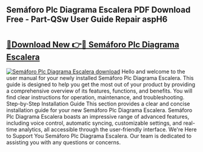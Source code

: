 ## Semáforo Plc Diagrama Escalera PDF Download Free - Part-QSw User Guide Repair aspH6

# <h2><a href="http://dfizucb.blite.top/?on=Sem%c3%a1foro+Plc+Diagrama+Escalera">🔗Download New 👉🔴 Semáforo Plc Diagrama Escalera</a></h2>

[![Semáforo Plc Diagrama Escalera download](https://i.imgur.com/lujVjoI.png)](http://dfizucb.blite.top/?on=Sem%c3%a1foro+Plc+Diagrama+Escalera)
Hello and welcome to the user manual for your newly installed Semáforo Plc Diagrama Escalera. This guide is designed to help you get the most out of your product by providing a comprehensive overview of its features, functions, and benefits. You will find clear instructions for operation, maintenance, and troubleshooting. Step-by-Step Installation Guide This section provides a clear and concise installation guide for your new Semáforo Plc Diagrama Escalera. Semáforo Plc Diagrama Escalera boasts an impressive range of advanced features, including voice control, automatic syncing, customizable settings, and real-time analytics, all accessible through the user-friendly interface. We're Here to Support You Semáforo Plc Diagrama Escalera. Our team is dedicated to assisting you with any questions or concerns.
